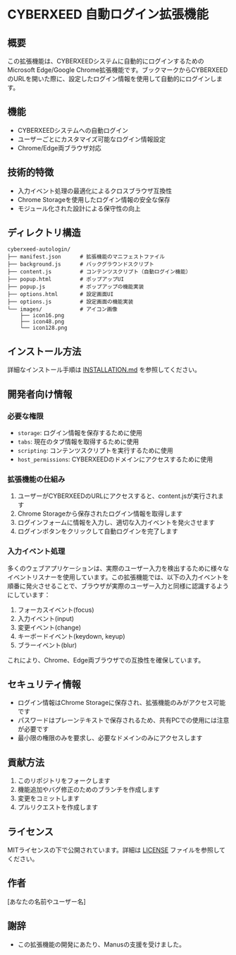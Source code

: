 # CYBERXEED 自動ログイン拡張機能

## 概要
この拡張機能は、CYBERXEEDシステムに自動的にログインするためのMicrosoft Edge/Google Chrome拡張機能です。ブックマークからCYBERXEEDのURLを開いた際に、設定したログイン情報を使用して自動的にログインします。

## 機能
- CYBERXEEDシステムへの自動ログイン
- ユーザーごとにカスタマイズ可能なログイン情報設定
- Chrome/Edge両ブラウザ対応

## 技術的特徴
- 入力イベント処理の最適化によるクロスブラウザ互換性
- Chrome Storageを使用したログイン情報の安全な保存
- モジュール化された設計による保守性の向上

## ディレクトリ構造
```
cyberxeed-autologin/
├── manifest.json      # 拡張機能のマニフェストファイル
├── background.js      # バックグラウンドスクリプト
├── content.js         # コンテンツスクリプト（自動ログイン機能）
├── popup.html         # ポップアップUI
├── popup.js           # ポップアップの機能実装
├── options.html       # 設定画面UI
├── options.js         # 設定画面の機能実装
└── images/            # アイコン画像
    ├── icon16.png
    ├── icon48.png
    └── icon128.png
```

## インストール方法
詳細なインストール手順は [INSTALLATION.md](./INSTALLATION.md) を参照してください。

## 開発者向け情報

### 必要な権限
- `storage`: ログイン情報を保存するために使用
- `tabs`: 現在のタブ情報を取得するために使用
- `scripting`: コンテンツスクリプトを実行するために使用
- `host_permissions`: CYBERXEEDのドメインにアクセスするために使用

### 拡張機能の仕組み
1. ユーザーがCYBERXEEDのURLにアクセスすると、content.jsが実行されます
2. Chrome Storageから保存されたログイン情報を取得します
3. ログインフォームに情報を入力し、適切な入力イベントを発火させます
4. ログインボタンをクリックして自動ログインを完了します

### 入力イベント処理
多くのウェブアプリケーションは、実際のユーザー入力を検出するために様々なイベントリスナーを使用しています。この拡張機能では、以下の入力イベントを順番に発火させることで、ブラウザが実際のユーザー入力と同様に認識するようにしています：

1. フォーカスイベント(focus)
2. 入力イベント(input)
3. 変更イベント(change)
4. キーボードイベント(keydown, keyup)
5. ブラーイベント(blur)

これにより、Chrome、Edge両ブラウザでの互換性を確保しています。

## セキュリティ情報
- ログイン情報はChrome Storageに保存され、拡張機能のみがアクセス可能です
- パスワードはプレーンテキストで保存されるため、共有PCでの使用には注意が必要です
- 最小限の権限のみを要求し、必要なドメインのみにアクセスします

## 貢献方法
1. このリポジトリをフォークします
2. 機能追加やバグ修正のためのブランチを作成します
3. 変更をコミットします
4. プルリクエストを作成します

## ライセンス
MITライセンスの下で公開されています。詳細は [LICENSE](./LICENSE) ファイルを参照してください。

## 作者
[あなたの名前やユーザー名]

## 謝辞
- この拡張機能の開発にあたり、Manusの支援を受けました。
